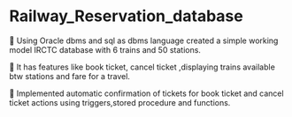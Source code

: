 # Railway_Reservation_database

 Using Oracle dbms and sql as dbms language created a simple working model 
IRCTC database with 6 trains and 50 stations.

 It has features like book ticket, cancel ticket ,displaying trains 
available btw stations and fare for a travel.

 Implemented automatic confirmation of tickets for book ticket 
and cancel ticket actions using triggers,stored procedure and 
functions.
